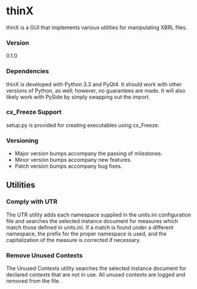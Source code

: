 thinX
=====

thinX is a GUI that implements various utilities for manipulating XBRL files.


### Version

0.1.0


### Dependencies

thinX is developed with Python 3.3 and PyQt4. It should work with other versions of Python, as well; however, no guarantees are made. It will also likely work with PySide by simply swapping out the import.


### cx_Freeze Support

setup.py is provided for creating executables using cx_Freeze.


### Versioning

* Major version bumps accompany the passing of milestones.
* Minor version bumps accompany new features.
* Patch version bumps accompany bug fixes.


Utilities
---------

### Comply with UTR

The UTR utility adds each namespace supplied in the units.ini configuration file and searches the selected instance document for measures which match those defined in units.ini. If a match is found under a different namespace, the prefix for the proper namespace is used, and the capitalization of the measure is corrected if necessary.


### Remove Unused Contexts

The Unused Contexts utility searches the selected instance document for declared contexts that are not in use. All unused contexts are logged and removed from the file.
